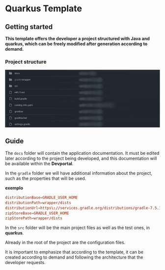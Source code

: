# Quarkus Template

## Getting started

**This template offers the developer a project structured with Java and quarkus, which can be freely modified after generation according to demand.**

### Project structure

<img src="./imgs/image1.png"/>

## Guide


The `docs` folder will contain the application documentation. It must be edited later according to the project being developed, and this documentation will be available within the **Devportal**.


In the `gradle` folder we will have additional information about the project, such as the properties that will be used.

**exemplo**
~~~conf
distributionBase=GRADLE_USER_HOME
distributionPath=wrapper/dists
distributionUrl=https\://services.gradle.org/distributions/gradle-7.5.1-bin.zip
zipStoreBase=GRADLE_USER_HOME
zipStorePath=wrapper/dists
~~~

In the `src` folder will be the main project files as well as the test ones, in **quarkus**.

Already in the root of the project are the configuration files.

It is important to emphasize that according to the template, it can be created according to demand and following the architecture that the developer requests.